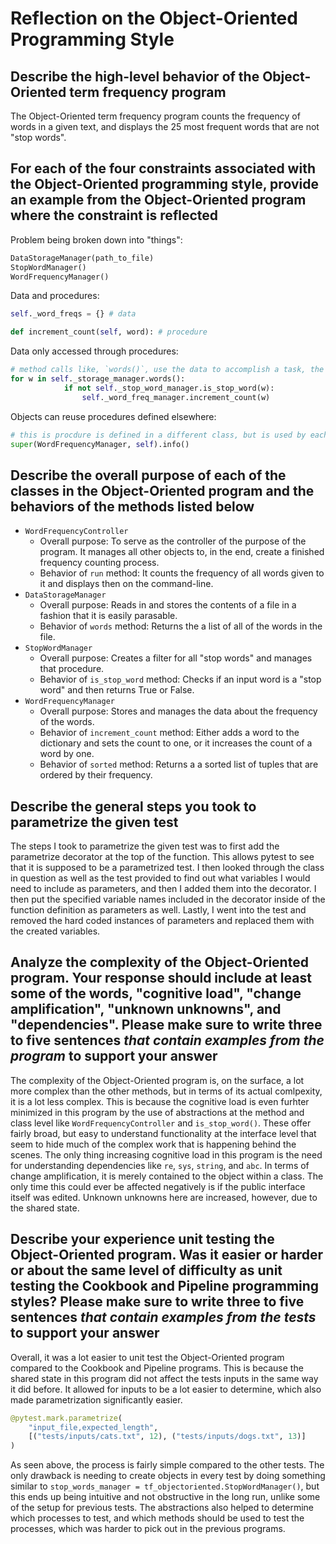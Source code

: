 # Reflection on the Object-Oriented Programming Style

## Describe the high-level behavior of the Object-Oriented term frequency program

The Object-Oriented term frequency program counts the frequency of words in a given text, and displays the 25 most frequent words that are not "stop words".

## For each of the four constraints associated with the Object-Oriented programming style, provide an example from the Object-Oriented program where the constraint is reflected

Problem being broken down into "things":
```python
DataStorageManager(path_to_file)
StopWordManager()
WordFrequencyManager()
```

Data and procedures:
```python
self._word_freqs = {} # data

def increment_count(self, word): # procedure
```

Data only accessed through procedures:
```python
# method calls like, `words()`, use the data to accomplish a task, the data is never accessed directly outside of a method
for w in self._storage_manager.words():
            if not self._stop_word_manager.is_stop_word(w):
                self._word_freq_manager.increment_count(w)
```

Objects can reuse procedures defined elsewhere:
```python
# this is procdure is defined in a different class, but is used by each other class
super(WordFrequencyManager, self).info()
```

## Describe the overall purpose of each of the classes in the Object-Oriented program and the behaviors of the methods listed below

- `WordFrequencyController`
  - Overall purpose: To serve as the controller of the purpose of the program. It manages all other objects to, in the end, create a finished frequency counting process.
  - Behavior of `run` method: It counts the frequency of all words given to it and displays then on the command-line.
- `DataStorageManager`
  - Overall purpose: Reads in and stores the contents of a file in a fashion that it is easily parasable.
  - Behavior of `words` method: Returns the a list of all of the words in the file.
- `StopWordManager`
  - Overall purpose: Creates a filter for all "stop words" and manages that procedure.
  - Behavior of `is_stop_word` method: Checks if an input word is a "stop word" and then returns True or False.
- `WordFrequencyManager`
  - Overall purpose: Stores and manages the data about the frequency of the words.
  - Behavior of `increment_count` method: Either adds a word to the dictionary and sets the count to one, or it increases the count of a word by one.
  - Behavior of `sorted` method: Returns a a sorted list of tuples that are ordered by their frequency.

## Describe the general steps you took to parametrize the given test

The steps I took to parametrize the given test was to first add the parametrize decorator at the top of the function. This allows pytest to see that it is supposed to be a parametrized test. I then looked through the class in question as well as the test provided to find out what variables I would need to include as parameters, and then I added them into the decorator. I then put the specified variable names included in the decorator inside of the function definition as parameters as well. Lastly, I went into the test and removed the hard coded instances of parameters and replaced them with the created variables.

## Analyze the complexity of the Object-Oriented program. Your response should include at least some of the words, "cognitive load", "change amplification", "unknown unknowns", and "dependencies". Please make sure to write three to five sentences *that contain examples from the program* to support your answer

The complexity of the Object-Oriented program is, on the surface, a lot more complex than the other methods, but in terms of its actual comlpexity, it is a lot less complex. This is because the cognitive load is even furhter minimized in this program by the use of abstractions at the method and class level like `WordFrequencyController` and `is_stop_word()`. These offer fairly broad, but easy to understand functionality at the interface level that seem to hide much of the complex work that is happening behind the scenes. The only thing increasing cognitive load in this program is the need for understanding dependencies like `re`, `sys`, `string`, and `abc`. In terms of change amplification, it is merely contained to the object within a class. The only time this could ever be affected negatively is if the public interface itself was edited. Unknown unknowns here are increased, however, due to the shared state. 

## Describe your experience unit testing the Object-Oriented program. Was it easier or harder or about the same level of difficulty as unit testing the Cookbook and Pipeline programming styles? Please make sure to write three to five sentences *that contain examples from the tests* to support your answer

Overall, it was a lot easier to unit test the Object-Oriented program compared to the Cookbook and Pipeline programs. This is because the shared state in this program did not affect the tests inputs in the same way it did before. It allowed for inputs to be a lot easier to determine, which also made parametrization significantly easier. 
```python
@pytest.mark.parametrize(
    "input_file,expected_length",
    [("tests/inputs/cats.txt", 12), ("tests/inputs/dogs.txt", 13)]
)
```
As seen above, the process is fairly simple compared to the other tests. The only drawback is needing to create objects in every test by doing something similar to `stop_words_manager = tf_objectoriented.StopWordManager()`, but this ends up being intuitive and not obstructive in the long run, unlike some of the setup for previous tests. The abstractions also helped to determine which processes to test, and which methods should be used to test the processes, which was harder to pick out in the previous programs.
